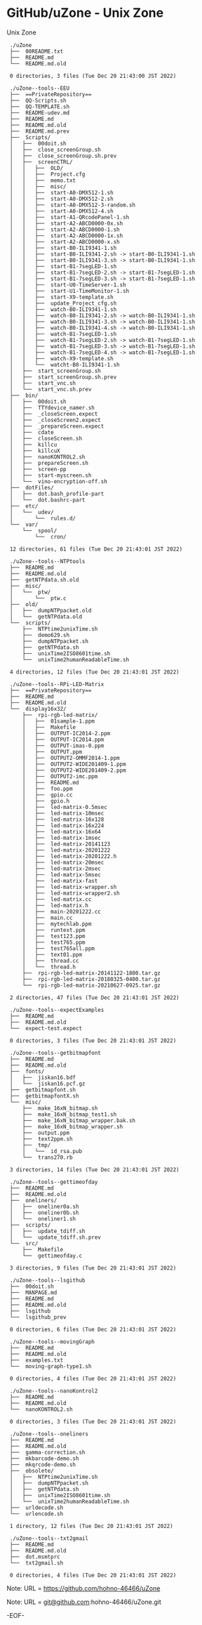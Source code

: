 # GitHub/uZone - Unix Zone

Unix Zone

     ./uZone
     ├──  00README.txt
     ├──  README.md
     └──  README.md.old
     
     0 directories, 3 files (Tue Dec 20 21:43:00 JST 2022)

     ./uZone--tools--EEU
     ├──  ==PrivateRepository==
     ├──  QQ-Scripts.sh
     ├──  QQ-TEMPLATE.sh
     ├──  README-udev.md
     ├──  README.md
     ├──  README.md.old
     ├──  README.md.prev
     ├──  Scripts/
     │   ├──  00doit.sh
     │   ├──  close_screenGroup.sh
     │   ├──  close_screenGroup.sh.prev
     │   ├──  screenCTRL/
     │   │   ├──  OLD/
     │   │   ├──  Project.cfg
     │   │   ├──  memo.txt
     │   │   ├──  misc/
     │   │   ├──  start-A0-DMX512-1.sh
     │   │   ├──  start-A0-DMX512-2.sh
     │   │   ├──  start-A0-DMX512-3-random.sh
     │   │   ├──  start-A0-DMX512-4.sh
     │   │   ├──  start-A1-QRcodePanel-1.sh
     │   │   ├──  start-A2-ABCD0000-0x.sh
     │   │   ├──  start-A2-ABCD0000-1.sh
     │   │   ├──  start-A2-ABCD0000-1x.sh
     │   │   ├──  start-A2-ABCD0000-x.sh
     │   │   ├──  start-B0-ILI9341-1.sh
     │   │   ├──  start-B0-ILI9341-2.sh -> start-B0-ILI9341-1.sh
     │   │   ├──  start-B0-ILI9341-3.sh -> start-B0-ILI9341-1.sh
     │   │   ├──  start-B1-7segLED-1.sh
     │   │   ├──  start-B1-7segLED-2.sh -> start-B1-7segLED-1.sh
     │   │   ├──  start-B1-7segLED-3.sh -> start-B1-7segLED-1.sh
     │   │   ├──  start-U0-TimeServer-1.sh
     │   │   ├──  start-U1-TimeMonitor-1.sh
     │   │   ├──  start-X9-template.sh
     │   │   ├──  update_Project_cfg.sh
     │   │   ├──  watch-B0-ILI9341-1.sh
     │   │   ├──  watch-B0-ILI9341-2.sh -> watch-B0-ILI9341-1.sh
     │   │   ├──  watch-B0-ILI9341-3.sh -> watch-B0-ILI9341-1.sh
     │   │   ├──  watch-B0-ILI9341-4.sh -> watch-B0-ILI9341-1.sh
     │   │   ├──  watch-B1-7segLED-1.sh
     │   │   ├──  watch-B1-7segLED-2.sh -> watch-B1-7segLED-1.sh
     │   │   ├──  watch-B1-7segLED-3.sh -> watch-B1-7segLED-1.sh
     │   │   ├──  watch-B1-7segLED-4.sh -> watch-B1-7segLED-1.sh
     │   │   ├──  watch-X9-template.sh
     │   │   └──  watcht-B0-ILI9341-1.sh
     │   ├──  start_screenGroup.sh
     │   ├──  start_screenGroup.sh.prev
     │   ├──  start_vnc.sh
     │   └──  start_vnc.sh.prev
     ├──  bin/
     │   ├──  00doit.sh
     │   ├──  TTYdevice_namer.sh
     │   ├──  _closeScreen.expect
     │   ├──  _closeScreen2.expect
     │   ├──  _prepareScreen.expect
     │   ├──  cdate
     │   ├──  closeScreen.sh
     │   ├──  killcu
     │   ├──  killcuX
     │   ├──  nanoKONTROL2.sh
     │   ├──  prepareScreen.sh
     │   ├──  screen-pp
     │   ├──  start-myscreen.sh
     │   └──  vino-encryption-off.sh
     ├──  dotFiles/
     │   ├──  dot.bash_profile-part
     │   └──  dot.bashrc-part
     ├──  etc/
     │   └──  udev/
     │       └──  rules.d/
     └──  var/
         └──  spool/
             └──  cron/
     
     12 directories, 61 files (Tue Dec 20 21:43:01 JST 2022)

     ./uZone--tools--NTPtools
     ├──  README.md
     ├──  README.md.old
     ├──  getNTPdata.sh.old
     ├──  misc/
     │   └──  ptw/
     │       └──  ptw.c
     ├──  old/
     │   ├──  dumpNTPpacket.old
     │   └──  getNTPdata.old
     └──  scripts/
         ├──  NTPtime2unixTime.sh
         ├──  demo629.sh
         ├──  dumpNTPpacket.sh
         ├──  getNTPdata.sh
         ├──  unixTime2ISO8601time.sh
         └──  unixTime2humanReadableTime.sh
     
     4 directories, 12 files (Tue Dec 20 21:43:01 JST 2022)

     ./uZone--tools--RPi-LED-Matrix
     ├──  ==PrivateRepository==
     ├──  README.md
     ├──  README.md.old
     └──  display16x32/
         ├──  rpi-rgb-led-matrix/
         │   ├──  01sample-1.ppm
         │   ├──  Makefile
         │   ├──  OUTPUT-IC2014-2.ppm
         │   ├──  OUTPUT-IC2014.ppm
         │   ├──  OUTPUT-imas-0.ppm
         │   ├──  OUTPUT.ppm
         │   ├──  OUTPUT2-OMMF2014-1.ppm
         │   ├──  OUTPUT2-WIDE201409-1.ppm
         │   ├──  OUTPUT2-WIDE201409-2.ppm
         │   ├──  OUTPUT2-imc.ppm
         │   ├──  README.md
         │   ├──  foo.ppm
         │   ├──  gpio.cc
         │   ├──  gpio.h
         │   ├──  led-matrix-0.5msec
         │   ├──  led-matrix-10msec
         │   ├──  led-matrix-16x128
         │   ├──  led-matrix-16x224
         │   ├──  led-matrix-16x64
         │   ├──  led-matrix-1msec
         │   ├──  led-matrix-20141123
         │   ├──  led-matrix-20201222
         │   ├──  led-matrix-20201222.h
         │   ├──  led-matrix-20msec
         │   ├──  led-matrix-2msec
         │   ├──  led-matrix-5msec
         │   ├──  led-matrix-fast
         │   ├──  led-matrix-wrapper.sh
         │   ├──  led-matrix-wrapper2.sh
         │   ├──  led-matrix.cc
         │   ├──  led-matrix.h
         │   ├──  main-20201222.cc
         │   ├──  main.cc
         │   ├──  mytechlab.ppm
         │   ├──  runtext.ppm
         │   ├──  test123.ppm
         │   ├──  test765.ppm
         │   ├──  test765all.ppm
         │   ├──  text01.ppm
         │   ├──  thread.cc
         │   └──  thread.h
         ├──  rpi-rgb-led-matrix-20141122-1800.tar.gz
         ├──  rpi-rgb-led-matrix-20180325-0400.tar.gz
         └──  rpi-rgb-led-matrix-20210627-0925.tar.gz
     
     2 directories, 47 files (Tue Dec 20 21:43:01 JST 2022)

     ./uZone--tools--expectExamples
     ├──  README.md
     ├──  README.md.old
     └──  expect-test.expect
     
     0 directories, 3 files (Tue Dec 20 21:43:01 JST 2022)

     ./uZone--tools--getbitmapfont
     ├──  README.md
     ├──  README.md.old
     ├──  fonts/
     │   ├──  jiskan16.bdf
     │   └──  jiskan16.pcf.gz
     ├──  getbitmapfont.sh
     ├──  getbitmapfontX.sh
     └──  misc/
         ├──  make_16xN_bitmap.sh
         ├──  make_16xN_bitmap_test1.sh
         ├──  make_16xN_bitmap_wrapper.bak.sh
         ├──  make_16xN_bitmap_wrapper.sh
         ├──  output.ppm
         ├──  text2ppm.sh
         ├──  tmp/
         │   └──  id_rsa.pub
         └──  trans270.rb
     
     3 directories, 14 files (Tue Dec 20 21:43:01 JST 2022)

     ./uZone--tools--gettimeofday
     ├──  README.md
     ├──  README.md.old
     ├──  oneliners/
     │   ├──  oneliner0a.sh
     │   ├──  oneliner0b.sh
     │   └──  oneliner1.sh
     ├──  scripts/
     │   ├──  update_tdiff.sh
     │   └──  update_tdiff.sh.prev
     └──  src/
         ├──  Makefile
         └──  gettimeofday.c
     
     3 directories, 9 files (Tue Dec 20 21:43:01 JST 2022)

     ./uZone--tools--lsgithub
     ├──  00doit.sh
     ├──  MANPAGE.md
     ├──  README.md
     ├──  README.md.old
     ├──  lsgithub
     └──  lsgithub_prev
     
     0 directories, 6 files (Tue Dec 20 21:43:01 JST 2022)

     ./uZone--tools--movingGraph
     ├──  README.md
     ├──  README.md.old
     ├──  examples.txt
     └──  moving-graph-type1.sh
     
     0 directories, 4 files (Tue Dec 20 21:43:01 JST 2022)

     ./uZone--tools--nanoKontrol2
     ├──  README.md
     ├──  README.md.old
     └──  nanoKONTROL2.sh
     
     0 directories, 3 files (Tue Dec 20 21:43:01 JST 2022)

     ./uZone--tools--oneliners
     ├──  README.md
     ├──  README.md.old
     ├──  gamma-correction.sh
     ├──  mkbarcode-demo.sh
     ├──  mkqrcode-demo.sh
     ├──  obsolete/
     │   ├──  NTPtime2unixTime.sh
     │   ├──  dumpNTPpacket.sh
     │   ├──  getNTPdata.sh
     │   ├──  unixTime2ISO8601time.sh
     │   └──  unixTime2humanReadableTime.sh
     ├──  urldecode.sh
     └──  urlencode.sh
     
     1 directory, 12 files (Tue Dec 20 21:43:01 JST 2022)

     ./uZone--tools--txt2gmail
     ├──  README.md
     ├──  README.md.old
     ├──  dot.msmtprc
     └──  txt2gmail.sh
     
     0 directories, 4 files (Tue Dec 20 21:43:01 JST 2022)


Note: URL = https://github.com/hohno-46466/uZone

Note: URL = git@github.com:hohno-46466/uZone.git

-EOF-

